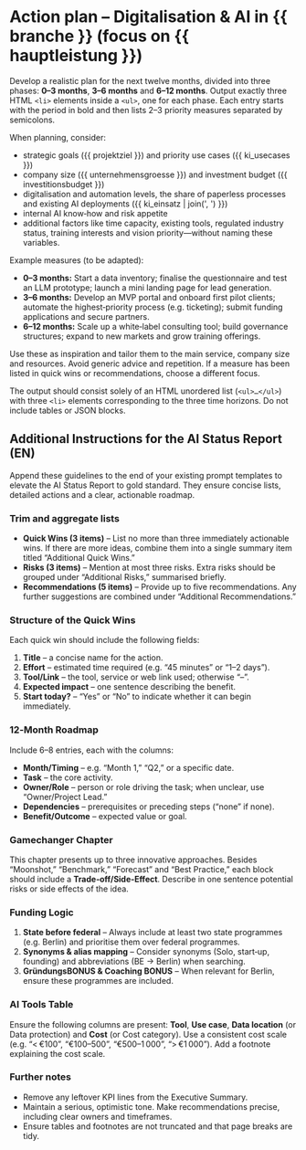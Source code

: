 # Action plan – Digitalisation & AI in {{ branche }} (focus on {{ hauptleistung }})

Develop a realistic plan for the next twelve months, divided into three phases: **0–3 months**, **3–6 months** and **6–12 months**. Output exactly three HTML `<li>` elements inside a `<ul>`, one for each phase. Each entry starts with the period in bold and then lists 2–3 priority measures separated by semicolons.

When planning, consider:

* strategic goals ({{ projektziel }}) and priority use cases ({{ ki_usecases }})
* company size ({{ unternehmensgroesse }}) and investment budget ({{ investitionsbudget }})
* digitalisation and automation levels, the share of paperless processes and existing AI deployments ({{ ki_einsatz | join(', ') }})
* internal AI know‑how and risk appetite
* additional factors like time capacity, existing tools, regulated industry status, training interests and vision priority—without naming these variables.

Example measures (to be adapted):

- **0–3 months:** Start a data inventory; finalise the questionnaire and test an LLM prototype; launch a mini landing page for lead generation.
- **3–6 months:** Develop an MVP portal and onboard first pilot clients; automate the highest‑priority process (e.g. ticketing); submit funding applications and secure partners.
- **6–12 months:** Scale up a white‑label consulting tool; build governance structures; expand to new markets and grow training offerings.

Use these as inspiration and tailor them to the main service, company size and resources. Avoid generic advice and repetition. If a measure has been listed in quick wins or recommendations, choose a different focus.

The output should consist solely of an HTML unordered list (`<ul>…</ul>`) with three `<li>` elements corresponding to the three time horizons. Do not include tables or JSON blocks.

## Additional Instructions for the AI Status Report (EN)

Append these guidelines to the end of your existing prompt templates to elevate the AI Status Report to gold standard. They ensure concise lists, detailed actions and a clear, actionable roadmap.

### Trim and aggregate lists

* **Quick Wins (3 items)** – List no more than three immediately actionable wins. If there are more ideas, combine them into a single summary item titled “Additional Quick Wins.”
* **Risks (3 items)** – Mention at most three risks. Extra risks should be grouped under “Additional Risks,” summarised briefly.
* **Recommendations (5 items)** – Provide up to five recommendations. Any further suggestions are combined under “Additional Recommendations.”

### Structure of the Quick Wins

Each quick win should include the following fields:

1. **Title** – a concise name for the action.
2. **Effort** – estimated time required (e.g. “45 minutes” or “1–2 days”).
3. **Tool/Link** – the tool, service or web link used; otherwise “–”.
4. **Expected impact** – one sentence describing the benefit.
5. **Start today?** – “Yes” or “No” to indicate whether it can begin immediately.

### 12‑Month Roadmap

Include 6–8 entries, each with the columns:

* **Month/Timing** – e.g. “Month 1,” “Q2,” or a specific date.
* **Task** – the core activity.
* **Owner/Role** – person or role driving the task; when unclear, use “Owner/Project Lead.”
* **Dependencies** – prerequisites or preceding steps (“none” if none).
* **Benefit/Outcome** – expected value or goal.

### Gamechanger Chapter

This chapter presents up to three innovative approaches. Besides “Moonshot,” “Benchmark,” “Forecast” and “Best Practice,” each block should include a **Trade‑off/Side‑Effect**. Describe in one sentence potential risks or side effects of the idea.

### Funding Logic

1. **State before federal** – Always include at least two state programmes (e.g. Berlin) and prioritise them over federal programmes.
2. **Synonyms & alias mapping** – Consider synonyms (Solo, start‑up, founding) and abbreviations (BE → Berlin) when searching.
3. **GründungsBONUS & Coaching BONUS** – When relevant for Berlin, ensure these programmes are included.

### AI Tools Table

Ensure the following columns are present: **Tool**, **Use case**, **Data location** (or Data protection) and **Cost** (or Cost category). Use a consistent cost scale (e.g. “< €100”, “€100–500”, “€500–1 000”, “> €1 000”). Add a footnote explaining the cost scale.

### Further notes

* Remove any leftover KPI lines from the Executive Summary.
* Maintain a serious, optimistic tone. Make recommendations precise, including clear owners and timeframes.
* Ensure tables and footnotes are not truncated and that page breaks are tidy.
